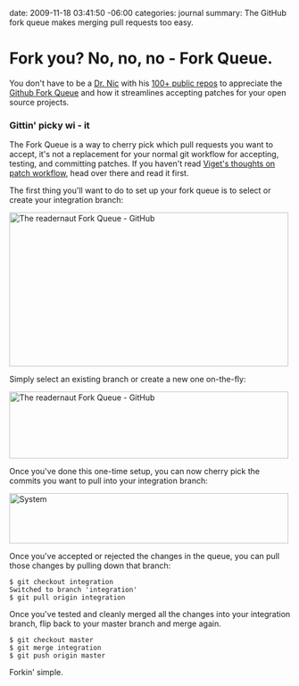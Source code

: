 date: 2009-11-18 03:41:50 -06:00
categories: journal
summary: The GitHub fork queue makes merging pull requests too easy.

# Fork you? No, no, no - Fork Queue.

You don't have to be a <a href="http://drnicwilliams.com/">Dr. Nic</a> with his <a href="http://github.com/drnic">100+ public repos</a> to appreciate the <a href="http://github.com/blog/270-the-fork-queue">Github Fork Queue</a> and how it streamlines accepting patches for your open source projects.


<h3>Gittin' picky wi - it</h3>
The Fork Queue is a way to cherry pick which pull requests you want to accept, it's not a replacement for your normal git workflow for accepting, testing, and committing patches. If you haven't read <a href="http://www.viget.com/extend/i-have-a-pull-request-on-github-now-what/">Viget's thoughts on patch workflow</a>, head over there and read it first.

The first thing you'll want to do to set up your fork queue is to select or create your integration branch:

<a class='flickr' href="http://www.flickr.com/photos/wynnxp/4112180361/" title="The readernaut Fork Queue - GitHub by pengwynn, on Flickr"><img src="http://farm3.static.flickr.com/2606/4112180361_eec3196bfa.jpg" width="500" height="276" alt="The readernaut Fork Queue - GitHub" /></a>

Simply select an existing branch or create a new one on-the-fly:

<a class='flickr' href="http://www.flickr.com/photos/wynnxp/4112185667/" title="The readernaut Fork Queue - GitHub by pengwynn, on Flickr"><img src="http://farm3.static.flickr.com/2555/4112185667_36bfb1b77d.jpg" width="500" height="120" alt="The readernaut Fork Queue - GitHub" /></a>

Once you've done this one-time setup, you can now cherry pick the commits you want to pull into your integration branch:

<a class='flickr' href="http://www.flickr.com/photos/wynnxp/4113066022/" title="System by pengwynn, on Flickr"><img src="http://farm3.static.flickr.com/2799/4113066022_e65138659c.jpg" width="500" height="90" alt="System" /></a>

Once you've accepted or rejected the changes in the queue, you can pull those changes by pulling down that branch:

    $ git checkout integration
    Switched to branch 'integration'
    $ git pull origin integration

Once you've tested and cleanly merged all the changes into your integration branch, flip back to your master branch and merge again.

    $ git checkout master
    $ git merge integration
    $ git push origin master

Forkin' simple.

